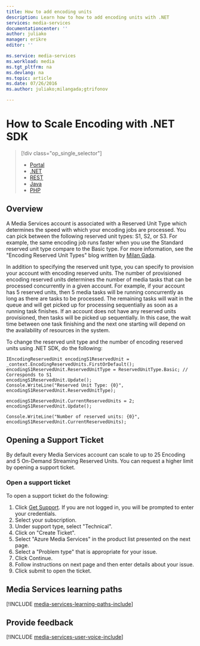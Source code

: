 ```yaml
---
title: How to add encoding units
description: Learn how to how to add encoding units with .NET
services: media-services
documentationcenter: ''
author: juliako
manager: erikre
editor: ''

ms.service: media-services
ms.workload: media
ms.tgt_pltfrm: na
ms.devlang: na
ms.topic: article
ms.date: 07/26/2016
ms.author: juliako;milangada;gtrifonov

---
```

# How to Scale Encoding with .NET SDK
> [!div class="op_single_selector"]
> * [Portal](media-services-portal-encoding-units.md)
> * [.NET](media-services-dotnet-encoding-units.md)
> * [REST](https://msdn.microsoft.com/library/azure/dn859236.aspx)
> * [Java](https://github.com/southworkscom/azure-sdk-for-media-services-java-samples)
> * [PHP](https://github.com/Azure/azure-sdk-for-php/tree/master/examples/MediaServices)
> 
> 

## Overview
A Media Services account is associated with a Reserved Unit Type which determines the speed with which your encoding jobs are processed. You can pick between the following reserved unit types: S1, S2, or S3. For example, the same encoding job runs faster when you use the Standard reserved unit type compare to the Basic type. For more information, see the "Encoding Reserved Unit Types" blog written by [Milan Gada](https://azure.microsoft.com/blog/high-speed-encoding-with-azure-media-services/).

In addition to specifying the reserved unit type, you can specify to provision your account with encoding reserved units. The number of provisioned encoding reserved units determines the number of media tasks that can be processed concurrently in a given account. For example, if your account has 5 reserved units, then 5 media tasks will be running concurrently as long as there are tasks to be processed. The remaining tasks will wait in the queue and will get picked up for processing sequentially as soon as a running task finishes. If an account does not have any reserved units provisioned, then tasks will be picked up sequentially. In this case, the wait time between one task finishing and the next one starting will depend on the availability of resources in the system.

To change the reserved unit type and the number of encoding reserved units using .NET SDK, do the following:

    IEncodingReservedUnit encodingS1ReservedUnit = _context.EncodingReservedUnits.FirstOrDefault();
    encodingS1ReservedUnit.ReservedUnitType = ReservedUnitType.Basic; // Corresponds to S1
    encodingS1ReservedUnit.Update();
    Console.WriteLine("Reserved Unit Type: {0}", encodingS1ReservedUnit.ReservedUnitType);

    encodingS1ReservedUnit.CurrentReservedUnits = 2;
    encodingS1ReservedUnit.Update();

    Console.WriteLine("Number of reserved units: {0}", encodingS1ReservedUnit.CurrentReservedUnits);

## Opening a Support Ticket
By default every Media Services account can scale to up to 25 Encoding and 5 On-Demand Streaming Reserved Units. You can request a higher limit by opening a support ticket.

### Open a support ticket
To open a support ticket do the following:

1. Click [Get Support](https://manage.windowsazure.com/?getsupport=true). If you are not logged in, you will be prompted to enter your credentials.
2. Select your subscription.
3. Under support type, select "Technical".
4. Click on "Create Ticket".
5. Select "Azure Media Services" in the product list presented on the next page.
6. Select a "Problem type" that is appropriate for your issue.
7. Click Continue.
8. Follow instructions on next page and then enter details about your issue.
9. Click submit to open the ticket.

## Media Services learning paths
[!INCLUDE [media-services-learning-paths-include](../../includes/media-services-learning-paths-include.md)]

## Provide feedback
[!INCLUDE [media-services-user-voice-include](../../includes/media-services-user-voice-include.md)]

